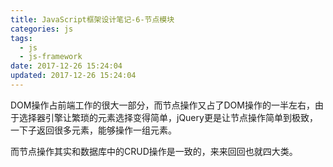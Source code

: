 ```yaml
---
title: JavaScript框架设计笔记-6-节点模块
categories: js
tags:
  - js
  - js-framework
date: 2017-12-26 15:24:04
updated: 2017-12-26 15:24:04
---
```


DOM操作占前端工作的很大一部分，而节点操作又占了DOM操作的一半左右，由于选择器引擎让繁琐的元素选择变得简单，jQuery更是让节点操作简单到极致，一下子返回很多元素，能够操作一组元素。

而节点操作其实和数据库中的CRUD操作是一致的，来来回回也就四大类。

